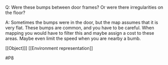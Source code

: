 Q: Were these bumps between door frames? Or were there irregularities on the floor?

A: Sometimes the bumps were in the door, but the map assumes that it is very flat. These bumps are common, and you have to be careful. When mapping you would have to filter this and maybe assign a cost to these areas. Maybe even limit the speed when you are nearby a bumb.

[[Object]]]
[[Environment representation]]

#P8 